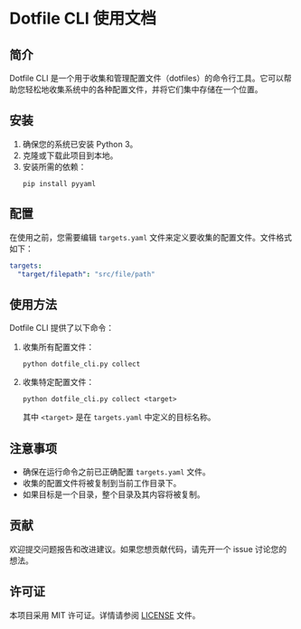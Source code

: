 # Dotfile CLI 使用文档

## 简介

Dotfile CLI 是一个用于收集和管理配置文件（dotfiles）的命令行工具。它可以帮助您轻松地收集系统中的各种配置文件，并将它们集中存储在一个位置。

## 安装

1. 确保您的系统已安装 Python 3。
2. 克隆或下载此项目到本地。
3. 安装所需的依赖：
   ```
   pip install pyyaml
   ```

## 配置

在使用之前，您需要编辑 `targets.yaml` 文件来定义要收集的配置文件。文件格式如下：

```yaml
targets:
  "target/filepath": "src/file/path"
```

## 使用方法

Dotfile CLI 提供了以下命令：

1. 收集所有配置文件：
   ```
   python dotfile_cli.py collect
   ```

2. 收集特定配置文件：
   ```
   python dotfile_cli.py collect <target>
   ```
   其中 `<target>` 是在 `targets.yaml` 中定义的目标名称。

## 注意事项

- 确保在运行命令之前已正确配置 `targets.yaml` 文件。
- 收集的配置文件将被复制到当前工作目录下。
- 如果目标是一个目录，整个目录及其内容将被复制。

## 贡献

欢迎提交问题报告和改进建议。如果您想贡献代码，请先开一个 issue 讨论您的想法。

## 许可证

本项目采用 MIT 许可证。详情请参阅 [LICENSE](LICENSE) 文件。
